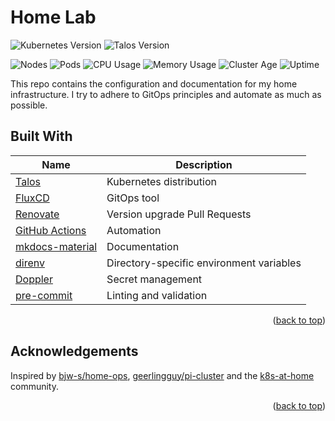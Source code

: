 <a name="readme-top"></a>

# Home Lab

![Kubernetes Version](https://img.shields.io/badge/dynamic/yaml?url=https%3A%2F%2Fraw.githubusercontent.com%2Fstevewm%2Fhomelab%2Fmain%2Fkubernetes%2Fmain%2Ftalos%2Ftalconfig.yaml&query=%24.kubernetesVersion&style=for-the-badge&logo=kubernetes&label=K8S)
![Talos Version](https://img.shields.io/badge/dynamic/yaml?url=https%3A%2F%2Fraw.githubusercontent.com%2Fstevewm%2Fhomelab%2Fmain%2Fkubernetes%2Fmain%2Ftalos%2Ftalconfig.yaml&query=%24.talosVersion&style=for-the-badge&logo=talos&label=talos&color=%23FA640A&link=https%3A%2F%2Ftalos.dev%2F)

![Nodes](https://img.shields.io/endpoint?url=https%3A%2F%2Fkg.cfg.sh%2Fquery%3Fformat%3Dendpoint%26metric%3Dcluster_node_count&style=for-the-badge&logo=kubernetes&label=Nodes)
![Pods](https://img.shields.io/endpoint?url=https%3A%2F%2Fkg.cfg.sh%2Fquery%3Fformat%3Dendpoint%26metric%3Dcluster_pod_count&style=for-the-badge&logo=talos&label=Pods
)
![CPU Usage](https://img.shields.io/endpoint?url=https%3A%2F%2Fkg.cfg.sh%2Fquery%3Fformat%3Dendpoint%26metric%3Dcluster_cpu_usage&style=for-the-badge&logo=kubernetes&label=CPU)
![Memory Usage](https://img.shields.io/endpoint?url=https%3A%2F%2Fkg.cfg.sh%2Fquery%3Fformat%3Dendpoint%26metric%3Dcluster_memory_usage&style=for-the-badge&logo=kubernetes&label=Memory)
![Cluster Age](https://img.shields.io/endpoint?url=https%3A%2F%2Fkg.cfg.sh%2Fquery%3Fformat%3Dendpoint%26metric%3Dcluster_age_days&style=for-the-badge&logo=kubernetes&label=Age)
![Uptime](https://img.shields.io/endpoint?url=https%3A%2F%2Fkg.cfg.sh%2Fquery%3Fformat%3Dendpoint%26metric%3Dcluster_uptime_days&style=for-the-badge&logo=kubernetes&label=Uptime)

This repo contains the configuration and documentation for my home infrastructure. I try to adhere to GitOps principles and automate as much as possible.

## Built With

| Name                                                            | Description                                         |
| --------------------------------------------------------------- | --------------------------------------------------- |
| [Talos](https://www.talos.dev/)                                 | Kubernetes distribution                             |
| [FluxCD](https://fluxcd.io/)                                    | GitOps tool                                         |
| [Renovate](https://github.com/renovatebot/renovate)             | Version upgrade Pull Requests                       |
| [GitHub Actions](https://docs.github.com/en/actions)            | Automation                                          |
| [mkdocs-material](https://squidfunk.github.io/mkdocs-material/) | Documentation                                       |
| [direnv](https://direnv.net/)                                   | Directory-specific environment variables            |
| [Doppler](https://www.doppler.com/)                             | Secret management                                   |
| [pre-commit](https://pre-commit.com/)                           | Linting and validation                              |

<p align="right">(<a href="#readme-top">back to top</a>)</p>

## Acknowledgements

Inspired by [bjw-s/home-ops](https://github.com/bjw-s/home-ops), [geerlingguy/pi-cluster](https://github.com/geerlingguy/pi-cluster) and the [k8s-at-home](https://github.com/topics/k8s-at-home) community.

<p align="right">(<a href="#readme-top">back to top</a>)</p>

